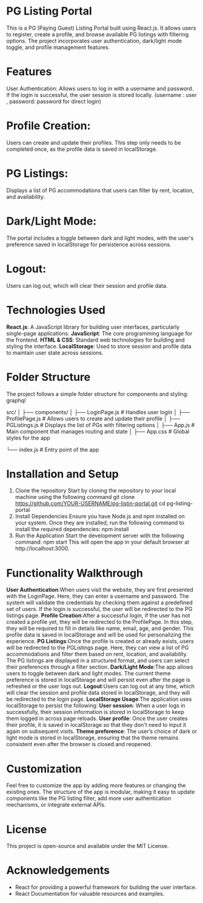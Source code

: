 # PG Listing Portal
This is a PG (Paying Guest) Listing Portal built using React.js. It allows users to register, create a profile, and browse available PG listings with filtering options. The project incorporates user authentication, dark/light mode toggle, and profile management features.

# Features
User Authentication: Allows users to log in with a username and password. If the login is successful, the user session is stored locally.
(username : user , password: password for direct login)

# Profile Creation: 
Users can create and update their profiles. This step only needs to be completed once, as the profile data is saved in localStorage.

# PG Listings: 
Displays a list of PG accommodations that users can filter by rent, location, and availability.

# Dark/Light Mode: 
The portal includes a toggle between dark and light modes, with the user's preference saved in localStorage for persistence across sessions.

# Logout: 
Users can log out, which will clear their session and profile data.

# Technologies Used
**React.js**: A JavaScript library for building user interfaces, particularly single-page applications.
**JavaScript**: The core programming language for the frontend.
**HTML & CSS**: Standard web technologies for building and styling the interface.
**LocalStorage**: Used to store session and profile data to maintain user state across sessions.

# Folder Structure
The project follows a simple folder structure for components and styling:
graphql

src/
│
├── components/
│   ├── LoginPage.js       # Handles user login
│   ├── ProfilePage.js     # Allows users to create and update their profile
│   ├── PGListings.js      # Displays the list of PGs with filtering options
│   ├── App.js                 # Main component that manages routing and state
│   ├── App.css                # Global styles for the app

└── index.js               # Entry point of the app

# Installation and Setup
1. Clone the repository
Start by cloning the repository to your local machine using the following command
git clone https://github.com/YOUR-USERNAME/pg-listin-portal.git
cd pg-listing-portal
2. Install Dependencies
Ensure you have Node.js and npm installed on your system. Once they are installed, run the following command to install the required dependencies:
npm install
3. Run the Application
Start the development server with the following command:
npm start
This will open the app in your default browser at http://localhost:3000.

# Functionality Walkthrough
**User Authentication**:When users visit the website, they are first presented with the LoginPage. Here, they can enter a username and password. The system will validate the credentials by checking them against a predefined set of users. If the login is successful, the user will be redirected to the PG listings page.
**Profile Creation**:After a successful login, if the user has not created a profile yet, they will be redirected to the ProfilePage. In this step, they will be required to fill in details like name, email, age, and gender. This profile data is saved in localStorage and will be used for personalizing the experience.
**PG Listings**:Once the profile is created or already exists, users will be redirected to the PGListings page. Here, they can view a list of PG accommodations and filter them based on rent, location, and availability. The PG listings are displayed in a structured format, and users can select their preferences through a filter section.
**Dark/Light Mode**:The app allows users to toggle between dark and light modes. The current theme preference is stored in localStorage and will persist even after the page is refreshed or the user logs out.
**Logout**:Users can log out at any time, which will clear the session and profile data stored in localStorage, and they will be redirected to the login page.
**LocalStorage Usage**:The application uses localStorage to persist the following:
**User session**: When a user logs in successfully, their session information is stored in localStorage to keep them logged in across page reloads.
**User profile**: Once the user creates their profile, it is saved in localStorage so that they don't need to input it again on subsequent visits.
**Theme preference**: The user’s choice of dark or light mode is stored in localStorage, ensuring that the theme remains consistent even after the browser is closed and reopened.

# Customization
Feel free to customize the app by adding more features or changing the existing ones. The structure of the app is modular, making it easy to update components like the PG listing filter, add more user authentication mechanisms, or integrate external APIs.

# License
This project is open-source and available under the MIT License.

# Acknowledgements
* React for providing a powerful framework for building the user interface.
* React Documentation for valuable resources and examples.

